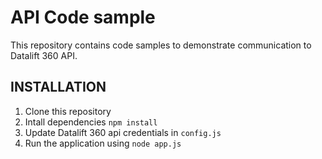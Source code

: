 # API Code sample

This repository contains code samples to demonstrate communication to Datalift 360 API.


## INSTALLATION

1. Clone this repository
2. Intall dependencies `npm install`
3. Update Datalift 360 api credentials in `config.js`
4. Run the application using `node app.js`